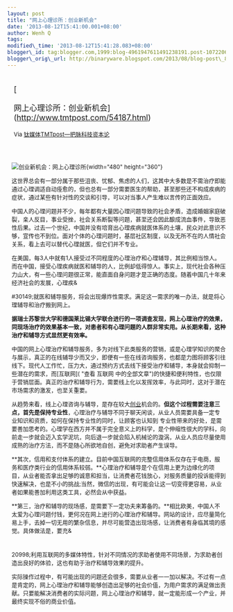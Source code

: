 ```yaml
--- 
layout: post 
title: "网上心理诊所：创业新机会" 
date: '2013-08-12T15:41:00.001+08:00' 
author: Wenh Q
tags:
modified\_time: '2013-08-12T15:41:28.083+08:00' 
blogger\_id: tag:blogger.com,1999:blog-4961947611491238191.post-1072206935122036015
blogger\_orig\_url: http://binaryware.blogspot.com/2013/08/blog-post\_8832.html
---
```

<div style="margin: 10px; padding: 5px;">

<div style="font-size: 18px;">

[

网上心理诊所：创业新机会](http://www.tmtpost.com/54187.html)

</div>

<div style="font-size: 13px;">

Via [钛媒体TMTpost—把脉科技资本论](http://www.tmtpost.com/)

</div>

</div>

<div style="font-size: 13px; padding: 15px 0 10px 10px;">

![创业新机会：网上心理诊所](http://www.tmtpost.com/wp-content/uploads/2013/08/137574734690.jpg "创业新机会：网上心理诊所"){width="480"
height="360"}

这世界总会有一部分属于那些沮丧、忧郁、焦虑的人们，这其中大多数是不需治疗即能通过心理调适自动痊愈的，但也总有一部分需要医生的帮助，甚至那些还不构成疾病的症状，通过某些有针对性的交谈和引导，可以对当事人产生难以言传的正面效应。



中国人的心理问题并不少，每年都有大量因心理问题导致的社会矛盾，造成婚姻家庭破裂，亲人反目，事业受挫，社会关系断裂等问题，甚至还会因此酿成流血事件，导致恶性后果。过去一个世纪，中国并没有培育出心理疾病就医体系的土壤，民众对此意识不够，宣传也不到位。面对个体的心理问题时，基层社区制度，以及无所不在的人情社会关系，看上去可以替代心理就医，但它们并不专业。



在美国，每3人中就有1人接受过不同程度的心理治疗和心理辅导，其比例相当惊人。而在中国，接受心理疾病就医和辅导的人，比例却低得惊人。事实上，现代社会各种压力山大，有一些心理问题很正常，能直面自身问题才是正确的态度。随着中国几十年来经济社会的发展，心理疾&

#30149;就医和辅导服务，将会出现爆炸性需求。满足这一需求的唯一办法，就是将心理辅导和治疗搬到网上。



**据瑞士苏黎世大学和德国莱比锡大学联合进行的一项调查发现，网上心理治疗的效果，同现场治疗的效果基本一致，对患者和有心理问题的人群非常实用。从长期来看，这种治疗和辅导方式显然更有效率。**



中国的网上心理治疗和辅导服务，多为对线下此类服务的营销，或是心理学知识的聚合与展示，真正的在线辅导少而又少，即便有一些在线咨询服务，也都是力图将顾客引往线下。现代人工作忙，压力大，通过预约方式去线下接受治疗和辅导，本身就会抑制一些潜在的需求，而[互联网]( "查看 互联网 中的全部文章")的快捷和便利特性，也仅限于营销层面。真正的治疗和辅导行为，需要线上化以发挥效率，与此同时，这对于潜在市场需求的激发，也至关重要。



从趋势来看，线上心理咨询与辅导，是存在较大[创业](http://www.tmtpost.com/tag/chuangye "查看 创业 中的全部文章")机会的。**但这个过程需要注意三点，首先是保持专业性**，心理治疗与辅导不同于聊天闲谈，从业人员需要具备一定专业知识和资质，如何在保持专业性的同时，让顾客也认知到
专业性带来的好处，是需要善加思考的。心理学在西方并不属于完全意义上的科学，是个伸缩性很大的学科，向前走一步就会迈入玄学泥坑，向后退一步就会陷入机械论的漩涡，从业人员应尽量使用成熟的治疗方法，而不是随心所欲地自创，避免对求助者产生误导。



**其次，信用和支付体系的建立。目前中国互联网的完整信用体系仅存在于电商，服务和医疗类行业的信用体系较弱。**心理治疗和辅导是个在信用上更为边缘化的项目，从业者能否拿出足够的诚意和担当，让消费者花钱放心，对服务质量的投诉能得到快速解决，也是不小的挑战;当然，微信的出现，有可能会让这一切变得更容易，从业者如果能善加利用这类工具，必然会从中获益。



**第三，治疗和辅导的现场感，是需要下一定功夫来筹备的。**相比欧美，中国人不太爱为心理问题付钱，更何况在网上进行的心理治疗和辅导。网站的设计，应尽量简化易上手，去掉一切无用的繁杂信息，并尽可能营造出现场感，让消费者有身临其境的感觉。具体做法是，要充&
#
20998;利用互联网的多媒体特性，针对不同情况的求助者使用不同场景，为求助者创造出良好的体验，这也有助于治疗和辅导效果的提升。



实际操作过程中，有可能出现的问题还会很多，需要从业者一一加以解决。不过有一点是肯定的，网上心理治疗和辅导能够创造出足够的社会价值，为用户需求的满足做出贡献。只要能解决消费者的实际问题，网上心理治疗和辅导，就一定能形成一个产业，并最终实现不俗的商业价值。

</div>
